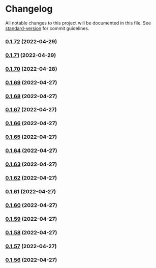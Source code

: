 # Changelog

All notable changes to this project will be documented in this file. See [standard-version](https://github.com/conventional-changelog/standard-version) for commit guidelines.

### [0.1.72](https://github.com/srclaunch/web-application-state/compare/v0.1.71...v0.1.72) (2022-04-29)

### [0.1.71](https://github.com/srclaunch/web-application-state/compare/v0.1.70...v0.1.71) (2022-04-29)

### [0.1.70](https://github.com/srclaunch/web-application-state/compare/v0.1.69...v0.1.70) (2022-04-28)

### [0.1.69](https://github.com/srclaunch/web-application-state/compare/v0.1.68...v0.1.69) (2022-04-27)

### [0.1.68](https://github.com/srclaunch/web-application-state/compare/v0.1.67...v0.1.68) (2022-04-27)

### [0.1.67](https://github.com/srclaunch/web-application-state/compare/v0.1.66...v0.1.67) (2022-04-27)

### [0.1.66](https://github.com/srclaunch/web-application-state/compare/v0.1.65...v0.1.66) (2022-04-27)

### [0.1.65](https://github.com/srclaunch/web-application-state/compare/v0.1.64...v0.1.65) (2022-04-27)

### [0.1.64](https://github.com/srclaunch/web-application-state/compare/v0.1.63...v0.1.64) (2022-04-27)

### [0.1.63](https://github.com/srclaunch/web-application-state/compare/v0.1.62...v0.1.63) (2022-04-27)

### [0.1.62](https://github.com/srclaunch/web-application-state/compare/v0.1.61...v0.1.62) (2022-04-27)

### [0.1.61](https://github.com/srclaunch/web-application-state/compare/v0.1.60...v0.1.61) (2022-04-27)

### [0.1.60](https://github.com/srclaunch/web-application-state/compare/v0.1.59...v0.1.60) (2022-04-27)

### [0.1.59](https://github.com/srclaunch/web-application-state/compare/v0.1.58...v0.1.59) (2022-04-27)

### [0.1.58](https://github.com/srclaunch/web-application-state/compare/v0.1.57...v0.1.58) (2022-04-27)

### [0.1.57](https://github.com/srclaunch/web-application-state/compare/v0.1.56...v0.1.57) (2022-04-27)

### [0.1.56](https://github.com/srclaunch/web-application-state/compare/v0.1.54...v0.1.56) (2022-04-27)
